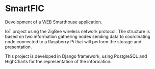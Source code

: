 # SmartFIC
Development of a WEB Smarthouse application.

IoT project using the ZigBee wireless network protocol.
The structure is based on two information gathering nodes sending data to coordinating node connected to a Raspberry Pi that will perform the storage and presentation.

This project is developed in Django framework, using PostgreSQL and HighCharts for the representation of the information.


